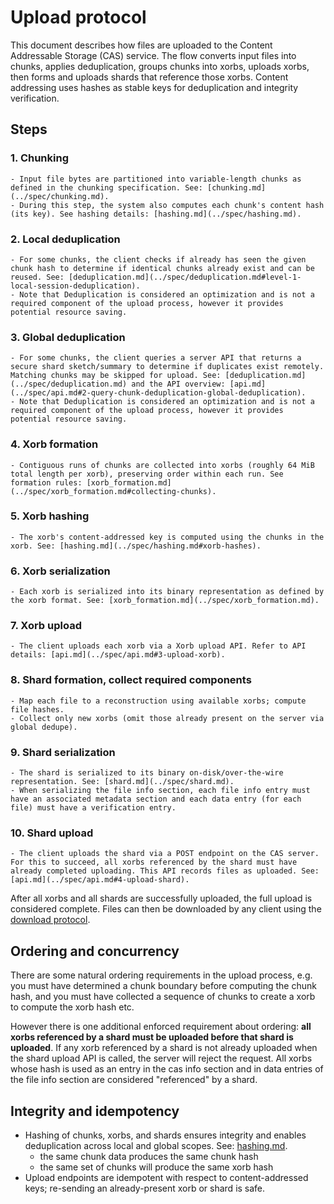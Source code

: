 # Upload protocol

This document describes how files are uploaded to the Content Addressable Storage (CAS) service.
The flow converts input files into chunks, applies deduplication, groups chunks into xorbs, uploads xorbs, then forms and uploads shards that reference those xorbs.
Content addressing uses hashes as stable keys for deduplication and integrity verification.

## Steps

### 1. Chunking

    - Input file bytes are partitioned into variable-length chunks as defined in the chunking specification. See: [chunking.md](../spec/chunking.md).
    - During this step, the system also computes each chunk's content hash (its key). See hashing details: [hashing.md](../spec/hashing.md).

### 2. Local deduplication

    - For some chunks, the client checks if already has seen the given chunk hash to determine if identical chunks already exist and can be reused. See: [deduplication.md](../spec/deduplication.md#level-1-local-session-deduplication).
    - Note that Deduplication is considered an optimization and is not a required component of the upload process, however it provides potential resource saving.

### 3. Global deduplication

    - For some chunks, the client queries a server API that returns a secure shard sketch/summary to determine if duplicates exist remotely. Matching chunks may be skipped for upload. See: [deduplication.md](../spec/deduplication.md) and the API overview: [api.md](../spec/api.md#2-query-chunk-deduplication-global-deduplication).
    - Note that Deduplication is considered an optimization and is not a required component of the upload process, however it provides potential resource saving.

### 4. Xorb formation

    - Contiguous runs of chunks are collected into xorbs (roughly 64 MiB total length per xorb), preserving order within each run. See formation rules: [xorb_formation.md](../spec/xorb_formation.md#collecting-chunks).

### 5. Xorb hashing

    - The xorb's content-addressed key is computed using the chunks in the xorb. See: [hashing.md](../spec/hashing.md#xorb-hashes).

### 6. Xorb serialization

    - Each xorb is serialized into its binary representation as defined by the xorb format. See: [xorb_formation.md](../spec/xorb_formation.md).

### 7. Xorb upload

    - The client uploads each xorb via a Xorb upload API. Refer to API details: [api.md](../spec/api.md#3-upload-xorb).

### 8. Shard formation, collect required components

    - Map each file to a reconstruction using available xorbs; compute file hashes.
    - Collect only new xorbs (omit those already present on the server via global dedupe).

### 9. Shard serialization

    - The shard is serialized to its binary on-disk/over-the-wire representation. See: [shard.md](../spec/shard.md).
    - When serializing the file info section, each file info entry must have an associated metadata section and each data entry (for each file) must have a verification entry.

### 10. Shard upload

    - The client uploads the shard via a POST endpoint on the CAS server. For this to succeed, all xorbs referenced by the shard must have already completed uploading. This API records files as uploaded. See: [api.md](../spec/api.md#4-upload-shard).

After all xorbs and all shards are successfully uploaded, the full upload is considered complete.
Files can then be downloaded by any client using the [download protocol](../spec/download_protocol.md).

## Ordering and concurrency

There are some natural ordering requirements in the upload process, e.g. you must have determined a chunk boundary before computing the chunk hash, and you must have collected a sequence of chunks to create a xorb to compute the xorb hash etc.

However there is one additional enforced requirement about ordering: **all xorbs referenced by a shard must be uploaded before that shard is uploaded**.
If any xorb referenced by a shard is not already uploaded when the shard upload API is called, the server will reject the request.
All xorbs whose hash is used as an entry in the cas info section and in data entries of the file info section are considered "referenced" by a shard.

## Integrity and idempotency

- Hashing of chunks, xorbs, and shards ensures integrity and enables deduplication across local and global scopes. See: [hashing.md](../spec/hashing.md).
  - the same chunk data produces the same chunk hash
  - the same set of chunks will produce the same xorb hash
- Upload endpoints are idempotent with respect to content-addressed keys; re-sending an already-present xorb or shard is safe.
